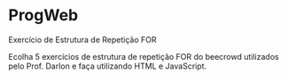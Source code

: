 # ProgWeb
Exercício de Estrutura de Repetição FOR

Ecolha 5 exercícios de estrutura de repetição FOR do beecrowd utilizados pelo Prof. Darlon e faça utilizando HTML e JavaScript.
